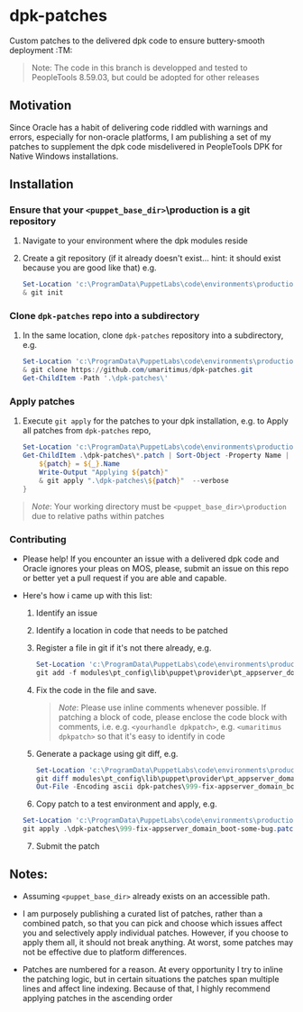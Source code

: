 # dpk-patches
Custom patches to the delivered dpk code to ensure buttery-smooth deployment :TM:

> Note:  The code in this branch is developped and tested to PeopleTools 8.59.03, but could be adopted for other releases

## Motivation

Since Oracle has a habit of delivering code riddled with warnings and errors, especially for non-oracle platforms, I am publishing a set of my patches to supplement the dpk code misdelivered in PeopleTools DPK for Native Windows installations.

## Installation

### Ensure that your `<puppet_base_dir>`\production is a git repository

1. Navigate to your environment where the dpk modules reside
2. Create a git repository (if it already doesn't exist... hint: it should exist because you are good like that) e.g.

    ```powershell
    Set-Location 'c:\ProgramData\PuppetLabs\code\environments\production'
    & git init
    ```

### Clone `dpk-patches` repo into a subdirectory

1. In the same location, clone `dpk-patches` repository into a subdirectory, e.g. 

    ```powershell
    Set-Location 'c:\ProgramData\PuppetLabs\code\environments\production'
    & git clone https://github.com/umaritimus/dpk-patches.git
    Get-ChildItem -Path '.\dpk-patches\'
    ```

### Apply patches

1. Execute `git apply` for the patches to your dpk installation, e.g. to Apply all patches from `dpk-patches` repo, 

    ```powershell
    Set-Location 'c:\ProgramData\PuppetLabs\code\environments\production'
    Get-ChildItem .\dpk-patches\*.patch | Sort-Object -Property Name | ForEach-Object {
        ${patch} = ${_}.Name
        Write-Output "Applying ${patch}"
        & git apply ".\dpk-patches\${patch}"  --verbose
    }
    ```
> _Note_: Your working directory must be `<puppet_base_dir>\production` due to relative paths within patches

### Contributing

* Please help!  If you encounter an issue with a delivered dpk code and Oracle ignores your pleas on MOS, please, submit an issue on this repo or better yet a pull request if you are able and capable.

* Here's how i came up with this list:
  1. Identify an issue
  2. Identify a location in code that needs to be patched
  3. Register a file in git if it's not there already, e.g.
  
     ```powershell
     Set-Location 'c:\ProgramData\PuppetLabs\code\environments\production'
     git add -f modules\pt_config\lib\puppet\provider\pt_appserver_domain_boot\appserver_domain_boot.rb
     ```
     
  4. Fix the code in the file and save.  
     > _Note_: Please use inline comments whenever possible.  If patching a block of code, please enclose
     > the code block with comments, i.e. e.g. `<yourhandle dpkpatch>`, e.g. `<umaritimus dpkpatch>` so that it's easy to identify in code
     
  5. Generate a package using git diff, e.g. 

     ```powershell
     Set-Location 'c:\ProgramData\PuppetLabs\code\environments\production'
     git diff modules\pt_config\lib\puppet\provider\pt_appserver_domain_boot\appserver_domain_boot.rb | `
     Out-File -Encoding ascii dpk-patches\999-fix-appserver_domain_boot-some-bug.patch
     ```
   6. Copy patch to a test environment and apply, e.g.

     ```powershell
     Set-Location 'c:\ProgramData\PuppetLabs\code\environments\production'
     git apply .\dpk-patches\999-fix-appserver_domain_boot-some-bug.patch
     ```
   7. Submit the patch
    
## Notes:

* Assuming `<puppet_base_dir>` already exists on an accessible path.

* I am purposely publishing a curated list of patches, rather than a combined patch, so that you can pick and choose which issues affect you and selectively apply individual patches.  However, if you choose to apply them all, it should not break anything.  At worst, some patches may not be effective due to platform differences.

* Patches are numbered for a reason.  At every opportunity I try to inline the patching logic, but in certain situations the patches span multiple lines and affect line indexing.  Because of that, I highly recommend applying patches in the ascending order
